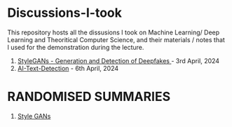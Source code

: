 # Discussions-I-took
This repository hosts all the dissusions I took on Machine Learning/ Deep Learning and Theoritical Computer Science, and their materials / notes that I used for the demonstration during the lecture.

1. [StyleGANs - Generation and Detection of Deepfakes ](https://github.com/beingamanforever/Discussions-I-took/tree/main/StyleGANs)- 3rd April, 2024
2. [AI-Text-Detection](https://github.com/beingamanforever/Discussions-I-took/tree/main/AI%20Text%20Detection) - 6th April, 2024


# RANDOMISED SUMMARIES
1. [Style GANs](https://x.com/beingamanFF/status/1775623097875587481)
